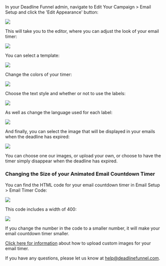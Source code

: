 ##

In your Deadline Funnel admin, navigate to Edit Your Campaign > Email Setup
and click the 'Edit Appearance' button:

![](https://d33v4339jhl8k0.cloudfront.net/docs/assets/53974d6ce4b0c76107b109d1/images/5c894cfb0428633d2cf38e71/file-i2rYQdkp2k.png)

This will take you to the editor, where you can adjust the look of your email
timer:

![](https://d33v4339jhl8k0.cloudfront.net/docs/assets/53974d6ce4b0c76107b109d1/images/5cdc524d2c7d3a6d82bd81de/file-2oi2fjMfzc.png)

You can select a template:

![](https://d33v4339jhl8k0.cloudfront.net/docs/assets/53974d6ce4b0c76107b109d1/images/5cdc528f2c7d3a6d82bd81e1/file-K6Fi2Eosyi.png)

Change the colors of your timer:

![](https://d33v4339jhl8k0.cloudfront.net/docs/assets/53974d6ce4b0c76107b109d1/images/5cdc52990428634b8559428c/file-q6tSaCJkKv.png)

Choose the text style and whether or not to use the labels:

![](https://d33v4339jhl8k0.cloudfront.net/docs/assets/53974d6ce4b0c76107b109d1/images/5cdc52b32c7d3a6d82bd81e6/file-YBJkhkFYix.png)

As well as change the language used for each label:

![](https://d33v4339jhl8k0.cloudfront.net/docs/assets/53974d6ce4b0c76107b109d1/images/5cdc52a52c7d3a6d82bd81e4/file-rPwOVU1oCL.png)

And finally, you can select the image that will be displayed in your emails
when the deadline has expired:

![](https://d33v4339jhl8k0.cloudfront.net/docs/assets/53974d6ce4b0c76107b109d1/images/5cdc52c10428634b8559428d/file-4yidVFJZWD.png)

You can choose one our images, or upload your own, or choose to have the timer
simply disappear when the deadline has expired.

### Changing the Size of your Animated Email Countdown Timer

You can find the HTML code for your email countdown timer in Email Setup >
Email Timer Code:

![](https://d33v4339jhl8k0.cloudfront.net/docs/assets/53974d6ce4b0c76107b109d1/images/5c894d140428633d2cf38e75/file-kq6mm9gNUI.png)

This code includes a width of 400:

![](https://d33v4339jhl8k0.cloudfront.net/docs/assets/53974d6ce4b0c76107b109d1/images/5a84da7a0428634376d024b0/file-rEH8jiusc8.png)

If you change the number in the code to a smaller number, it will make your
email countdown timer smaller.

[Click here for
information](http://documentation.deadlinefunnel.com/article/164-how-to-customize-the-expired-image-for-the-email-countdown) about how to upload
custom images for your email timer.

If you have any questions, please let us know at
[help@deadlinefunnel.com](mailto:mailto:help@deadlinefunnel.com).

